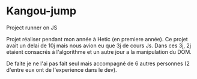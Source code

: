 # Kangou-jump
Project runner on JS

Projet réaliser pendant mon année à Hetic (en  premiere année).
Ce projet avait un delai de 10j mais nous avion eu que 3j de cours Js. Dans ces 3j, 2j etaient consacrés à l'algorithme et un autre jour a la manipulation du DOM.

De faite je ne l'ai pas fait seul mais accompagné de 6 autres personnes (2 d'entre eux ont de l'experience dans le dev).
